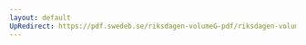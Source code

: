 ```yaml
---
layout: default
UpRedirect: https://pdf.swedeb.se/riksdagen-volumeG-pdf/riksdagen-volumeG-pdf/data/198990/reg_198990__reg_05/reg_198990__reg_05_0116.pdf
---
```

